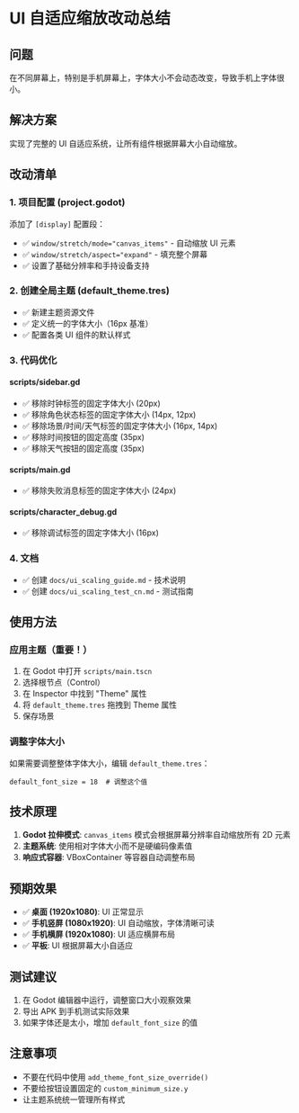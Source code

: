 # UI 自适应缩放改动总结

## 问题
在不同屏幕上，特别是手机屏幕上，字体大小不会动态改变，导致手机上字体很小。

## 解决方案
实现了完整的 UI 自适应系统，让所有组件根据屏幕大小自动缩放。

## 改动清单

### 1. 项目配置 (project.godot)
添加了 `[display]` 配置段：
- ✅ `window/stretch/mode="canvas_items"` - 自动缩放 UI 元素
- ✅ `window/stretch/aspect="expand"` - 填充整个屏幕
- ✅ 设置了基础分辨率和手持设备支持

### 2. 创建全局主题 (default_theme.tres)
- ✅ 新建主题资源文件
- ✅ 定义统一的字体大小（16px 基准）
- ✅ 配置各类 UI 组件的默认样式

### 3. 代码优化

#### scripts/sidebar.gd
- ✅ 移除时钟标签的固定字体大小 (20px)
- ✅ 移除角色状态标签的固定字体大小 (14px, 12px)
- ✅ 移除场景/时间/天气标签的固定字体大小 (16px, 14px)
- ✅ 移除时间按钮的固定高度 (35px)
- ✅ 移除天气按钮的固定高度 (35px)

#### scripts/main.gd
- ✅ 移除失败消息标签的固定字体大小 (24px)

#### scripts/character_debug.gd
- ✅ 移除调试标签的固定字体大小 (16px)

### 4. 文档
- ✅ 创建 `docs/ui_scaling_guide.md` - 技术说明
- ✅ 创建 `docs/ui_scaling_test_cn.md` - 测试指南

## 使用方法

### 应用主题（重要！）
1. 在 Godot 中打开 `scripts/main.tscn`
2. 选择根节点（Control）
3. 在 Inspector 中找到 "Theme" 属性
4. 将 `default_theme.tres` 拖拽到 Theme 属性
5. 保存场景

### 调整字体大小
如果需要调整整体字体大小，编辑 `default_theme.tres`：
```gdresource
default_font_size = 18  # 调整这个值
```

## 技术原理

1. **Godot 拉伸模式**: `canvas_items` 模式会根据屏幕分辨率自动缩放所有 2D 元素
2. **主题系统**: 使用相对字体大小而不是硬编码像素值
3. **响应式容器**: VBoxContainer 等容器自动调整布局

## 预期效果

- ✅ **桌面 (1920x1080)**: UI 正常显示
- ✅ **手机竖屏 (1080x1920)**: UI 自动缩放，字体清晰可读
- ✅ **手机横屏 (1920x1080)**: UI 适应横屏布局
- ✅ **平板**: UI 根据屏幕大小自适应

## 测试建议

1. 在 Godot 编辑器中运行，调整窗口大小观察效果
2. 导出 APK 到手机测试实际效果
3. 如果字体还是太小，增加 `default_font_size` 的值

## 注意事项

- 不要在代码中使用 `add_theme_font_size_override()`
- 不要给按钮设置固定的 `custom_minimum_size.y`
- 让主题系统统一管理所有样式
